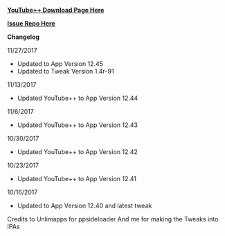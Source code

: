 **[YouTube++ Download Page Here](https://github.com/JMccormick264/YouTubePP/releases)**


**[Issue Repo Here](https://github.com/eni9889/YT-PP-Issues)**

**Changelog**

11/27/2017

 - Updated to App Version 12.45
 - Updated to Tweak Version 1.4r-91

11/13/2017

 - Updated YouTube++ to App Version 12.44

11/6/2017

 - Updated YouTube++ to App Version 12.43

10/30/2017

 - Updated YouTube++ to App Version 12.42

10/23/2017

 - Updated YouTube++ to App Version 12.41

10/16/2017

 - Updated to App Version 12.40 and latest tweak


 Credits to Unlimapps for ppsideloader
 And me for making the Tweaks into IPAs

